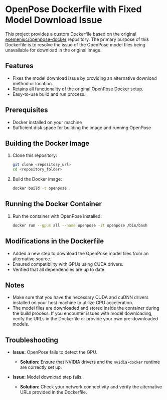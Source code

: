 # OpenPose Dockerfile with Fixed Model Download Issue

This project provides a custom Dockerfile based on the original [esemeniuc/openpose-docker](https://github.com/esemeniuc/openpose-docker) repository. The primary purpose of this Dockerfile is to resolve the issue of the OpenPose model files being unavailable for download in the original image.

## Features

- Fixes the model download issue by providing an alternative download method or location.
- Retains all functionality of the original OpenPose Docker setup.
- Easy-to-use build and run process.

## Prerequisites

- Docker installed on your machine
- Sufficient disk space for building the image and running OpenPose

## Building the Docker Image

1. Clone this repository:
   ```bash
   git clone <repository_url>
   cd <repository_folder>
   ```

2. Build the Docker image:
   ```bash
   docker build -t openpose .
   ```

## Running the Docker Container

1. Run the container with OpenPose installed:
   ```bash
   docker run --gpus all --name openpose -it openpose /bin/bash
   ```

## Modifications in the Dockerfile

- Added a new step to download the OpenPose model files from an alternative source.
- Ensured compatibility with GPUs using CUDA drivers.
- Verified that all dependencies are up to date.

## Notes

- Make sure that you have the necessary CUDA and cuDNN drivers installed on your host machine to utilize GPU acceleration.
- The model files are downloaded and stored inside the container during the build process. If you encounter issues with model downloading, verify the URLs in the Dockerfile or provide your own pre-downloaded models.

## Troubleshooting

- **Issue:** OpenPose fails to detect the GPU.
  - **Solution:** Ensure that NVIDIA drivers and the `nvidia-docker` runtime are correctly set up.

- **Issue:** Model download step fails.
  - **Solution:** Check your network connectivity and verify the alternative URLs provided in the Dockerfile.